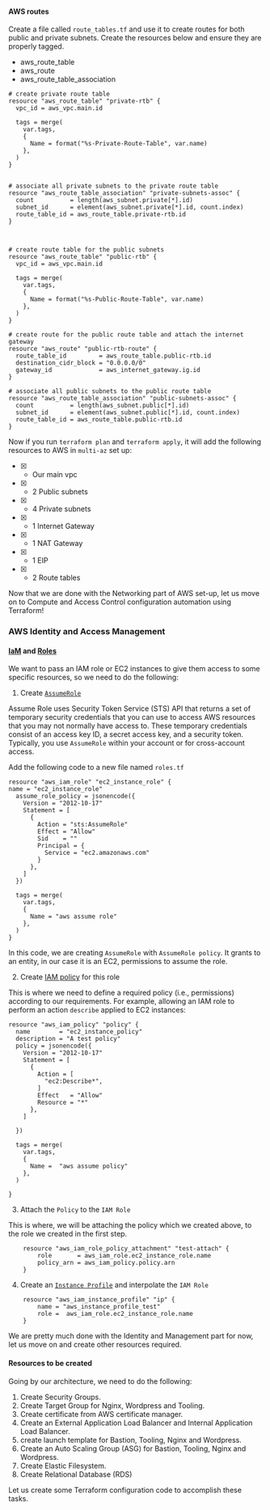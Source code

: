 #### AWS routes

Create a file called `route_tables.tf` and use it to create routes for both public and private subnets. Create the resources below and ensure they are properly tagged.

- aws_route_table
- aws_route
- aws_route_table_association

```
# create private route table
resource "aws_route_table" "private-rtb" {
  vpc_id = aws_vpc.main.id

  tags = merge(
    var.tags,
    {
      Name = format("%s-Private-Route-Table", var.name)
    },
  )
}


# associate all private subnets to the private route table
resource "aws_route_table_association" "private-subnets-assoc" {
  count          = length(aws_subnet.private[*].id)
  subnet_id      = element(aws_subnet.private[*].id, count.index)
  route_table_id = aws_route_table.private-rtb.id
}



# create route table for the public subnets
resource "aws_route_table" "public-rtb" {
  vpc_id = aws_vpc.main.id

  tags = merge(
    var.tags,
    {
      Name = format("%s-Public-Route-Table", var.name)
    },
  )
}

# create route for the public route table and attach the internet gateway
resource "aws_route" "public-rtb-route" {
  route_table_id         = aws_route_table.public-rtb.id
  destination_cidr_block = "0.0.0.0/0"
  gateway_id             = aws_internet_gateway.ig.id
}

# associate all public subnets to the public route table
resource "aws_route_table_association" "public-subnets-assoc" {
  count          = length(aws_subnet.public[*].id)
  subnet_id      = element(aws_subnet.public[*].id, count.index)
  route_table_id = aws_route_table.public-rtb.id
}

```

Now if you run `terraform plan` and `terraform apply`, it will add the following resources to AWS in `multi-az` set up:

- [x] - Our main vpc 
- [x] - 2 Public subnets 
- [x] - 4 Private subnets 
- [x] - 1 Internet Gateway
- [x] - 1 NAT Gateway
- [x] - 1 EIP
- [x] - 2 Route tables


Now that we are done with the Networking part of AWS set-up, let us move on to Compute and Access Control configuration automation using Terraform!

### AWS Identity and Access Management

#### [IaM](https://docs.aws.amazon.com/iam/index.html) and [Roles](https://docs.aws.amazon.com/IAM/latest/UserGuide/id_roles.html)

We want to pass an IAM role or EC2 instances to give them access to some specific resources, so we need to do the following:

1. Create [`AssumeRole`](https://docs.aws.amazon.com/STS/latest/APIReference/API_AssumeRole.html) 
    
Assume Role uses Security Token Service (STS) API that returns a set of temporary security credentials that you can use to access AWS resources that you may not normally have access to. These temporary credentials consist of an access key ID, a secret access key, and a security token. Typically, you use `AssumeRole` within your account or for cross-account access.

Add the following code to a new file named `roles.tf`
    
```
resource "aws_iam_role" "ec2_instance_role" {
name = "ec2_instance_role"
  assume_role_policy = jsonencode({
    Version = "2012-10-17"
    Statement = [
      {
        Action = "sts:AssumeRole"
        Effect = "Allow"
        Sid    = ""
        Principal = {
          Service = "ec2.amazonaws.com"
        }
      },
    ]
  })
  
  tags = merge(
    var.tags,
    {
      Name = "aws assume role"
    },
  )
}
```
 

In this code, we are creating `AssumeRole` with `AssumeRole policy`. It grants to an entity, in our case it is an EC2, permissions to assume the role. 

2. Create [IAM policy](https://docs.aws.amazon.com/IAM/latest/UserGuide/access_policies_create.html) for this role 

This is where we need to define a required policy (i.e., permissions) according to our requirements. For example, allowing an IAM role to perform an action `describe` applied to EC2 instances:

```
resource "aws_iam_policy" "policy" {
  name        = "ec2_instance_policy"
  description = "A test policy"
  policy = jsonencode({
    Version = "2012-10-17"
    Statement = [
      {
        Action = [
          "ec2:Describe*",
        ]
        Effect   = "Allow"
        Resource = "*"
      },
    ]

  })

  tags = merge(
    var.tags,
    {
      Name =  "aws assume policy"
    },
  )

}
```


3. Attach the `Policy` to the `IAM Role` 
    
This is where, we will be attaching the policy which we created above, to the role we created in the first step.

```    
    resource "aws_iam_role_policy_attachment" "test-attach" {
        role       = aws_iam_role.ec2_instance_role.name
        policy_arn = aws_iam_policy.policy.arn
    }
```

4. Create an [`Instance Profile`](https://docs.aws.amazon.com/IAM/latest/UserGuide/id_roles_use_switch-role-ec2_instance-profiles.html) and interpolate the `IAM Role`

```
    resource "aws_iam_instance_profile" "ip" {
        name = "aws_instance_profile_test"
        role =  aws_iam_role.ec2_instance_role.name
    }
```

We are pretty much done with the Identity and Management part for now, let us move on and create other resources required.


#### Resources to be created 

Going by our architecture, we need to do the following:

1. Create  Security Groups.
2. Create Target Group for Nginx, Wordpress and Tooling.
3. Create certificate from AWS certificate manager.
4. Create an External Application Load Balancer and Internal Application Load Balancer.
5. create launch template for Bastion, Tooling, Nginx and Wordpress. 
6. Create an Auto Scaling Group (ASG)  for Bastion, Tooling, Nginx and Wordpress.
7. Create Elastic Filesystem. 
8. Create Relational Database (RDS)

Let us create some Terraform configuration code to accomplish these tasks.

